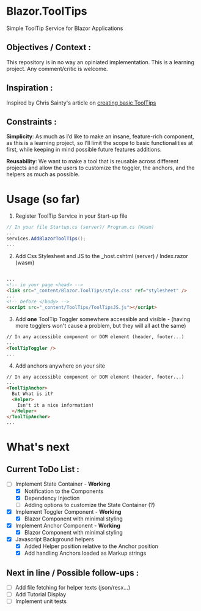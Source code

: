 # Blazor.ToolTips
Simple ToolTip Service for Blazor Applications

## Objectives / Context :
This repository is in no way an opiniated implementation.
This is a learning project. Any comment/critic is welcome. 

## Inspiration :
Inspired by Chris Sainty's article on [creating basic ToolTips](https://chrissainty.com/building-a-simple-tooltip-component-for-blazor-in-under-10-lines-of-code/)

## Constraints :
**Simplicity**: As much as I’d like to make an insane, feature-rich component, as this is a learning project, so I’ll limit the scope to basic functionalities at first, while keeping in mind possible future features additions.

**Reusability**: We want to make a tool that is reusable across different projects and allow the users to customize the toggler, the anchors, and the helpers as much as possible.

# Usage (so far)

1. Register ToolTip Service in your Start-up file

```csharp Cancel changes
// In your file Startup.cs (server)/ Program.cs (Wasm)
...
services.AddBlazorToolTips();
...
```


2. Add Css Stylesheet and JS to the _host.cshtml (server) / Index.razor (wasm)

```html

...
<!-- in your page <head> --> 
<link src="_content/Blazor.ToolTips/style.css" ref="stylesheet" />
...
<!-- before </body> -->
<script src="_content/ToolTips/ToolTipsJS.js"></script>
```


3. Add **one** ToolTip Toggler somewhere accessible and visible - (having more togglers won't cause a problem, but they will all act the same) 
```html
// In any accessible component or DOM element (header, footer...)
...
<ToolTipToggler />
...
```


4. Add anchors anywhere on your site

```html 
// In any accessible component or DOM element (header, footer...)
...
<ToolTipAnchor>
  But What is it?
  <Helper>
    Isn't it a nice information!
  </Helper>
</ToolTipAnchor>
...
```



# What's next

## Current ToDo List :
- [ ] Implement State Container - **Working**
  - [X] Notification to the Components
  - [X] Dependency Injection
  - [ ] Adding options to customize the State Container (?)
- [X] Implement Toggler Component  - **Working**
  - [X] Blazor Component with minimal styling
- [X] Implement Anchor Component - **Working**
  - [X] Blazor Component with minimal styling
- [X] Javascript Background helpers
  - [X] Added Helper position relative to the Anchor position
  - [X] Add handling Anchors loaded as Markup strings 

## Next in line / Possible follow-ups :
- [ ] Add file fetching for helper texts (json/resx...)
- [ ] Add Tutorial Display
- [ ] Implement unit tests
